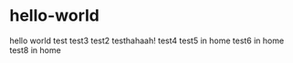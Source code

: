 # hello-world
hello world
test
test3
test2
testhahaah!
test4
test5 in home
test6 in home 
test8 in home 
